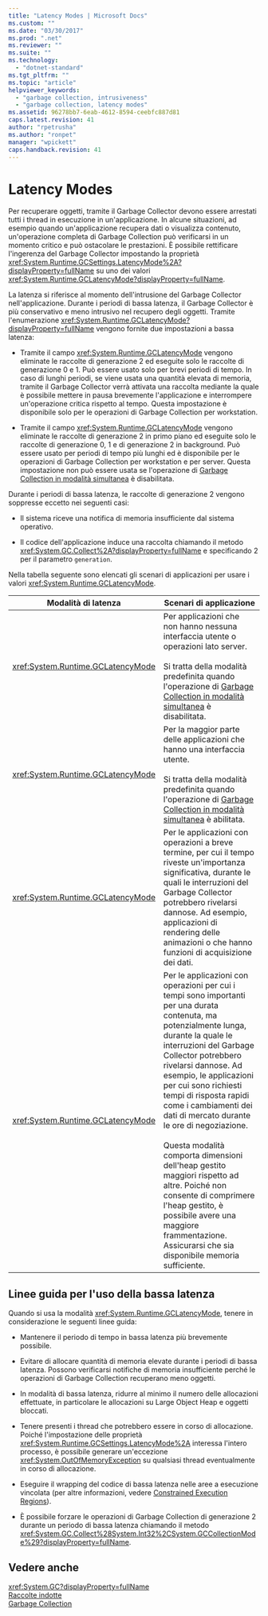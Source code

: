```yaml
---
title: "Latency Modes | Microsoft Docs"
ms.custom: ""
ms.date: "03/30/2017"
ms.prod: ".net"
ms.reviewer: ""
ms.suite: ""
ms.technology: 
  - "dotnet-standard"
ms.tgt_pltfrm: ""
ms.topic: "article"
helpviewer_keywords: 
  - "garbage collection, intrusiveness"
  - "garbage collection, latency modes"
ms.assetid: 96278bb7-6eab-4612-8594-ceebfc887d81
caps.latest.revision: 41
author: "rpetrusha"
ms.author: "ronpet"
manager: "wpickett"
caps.handback.revision: 41
---
```

# Latency Modes
Per recuperare oggetti, tramite il Garbage Collector devono essere arrestati tutti i thread in esecuzione in un'applicazione.   In alcune situazioni, ad esempio quando un'applicazione recupera dati o visualizza contenuto, un'operazione completa di Garbage Collection può verificarsi in un momento critico e può ostacolare le prestazioni.  È possibile rettificare l'ingerenza del Garbage Collector impostando la proprietà <xref:System.Runtime.GCSettings.LatencyMode%2A?displayProperty=fullName> su uno dei valori <xref:System.Runtime.GCLatencyMode?displayProperty=fullName>.  
  
 La latenza si riferisce al momento dell'intrusione del Garbage Collector nell'applicazione.  Durante i periodi di bassa latenza, il Garbage Collector è più conservativo e meno intrusivo nel recupero degli oggetti.  Tramite l'enumerazione <xref:System.Runtime.GCLatencyMode?displayProperty=fullName> vengono fornite due impostazioni a bassa latenza:  
  
-   Tramite il campo <xref:System.Runtime.GCLatencyMode> vengono eliminate le raccolte di generazione 2 ed eseguite solo le raccolte di generazione 0 e 1.  Può essere usato solo per brevi periodi di tempo.  In caso di lunghi periodi, se viene usata una quantità elevata di memoria, tramite il Garbage Collector verrà attivata una raccolta mediante la quale è possibile mettere in pausa brevemente l'applicazione e interrompere un'operazione critica rispetto al tempo.  Questa impostazione è disponibile solo per le operazioni di Garbage Collection per workstation.  
  
-   Tramite il campo <xref:System.Runtime.GCLatencyMode> vengono eliminate le raccolte di generazione 2 in primo piano ed eseguite solo le raccolte di generazione 0, 1 e di generazione 2 in background.  Può essere usato per periodi di tempo più lunghi ed è disponibile per le operazioni di Garbage Collection per workstation e per server.  Questa impostazione non può essere usata se l'operazione di [Garbage Collection in modalità simultanea](../../../docs/framework/configure-apps/file-schema/runtime/gcconcurrent-element.md) è disabilitata.  
  
 Durante i periodi di bassa latenza, le raccolte di generazione 2 vengono soppresse eccetto nei seguenti casi:  
  
-   Il sistema riceve una notifica di memoria insufficiente dal sistema operativo.  
  
-   Il codice dell'applicazione induce una raccolta chiamando il metodo <xref:System.GC.Collect%2A?displayProperty=fullName> e specificando 2 per il parametro `generation`.  
  
 Nella tabella seguente sono elencati gli scenari di applicazioni per usare i valori <xref:System.Runtime.GCLatencyMode>.  
  
|Modalità di latenza|Scenari di applicazione|  
|-------------------------|-----------------------------|  
|<xref:System.Runtime.GCLatencyMode>|Per applicazioni che non hanno nessuna interfaccia utente o operazioni lato server.<br /><br /> Si tratta della modalità predefinita quando l'operazione di [Garbage Collection in modalità simultanea](../../../docs/framework/configure-apps/file-schema/runtime/gcconcurrent-element.md) è disabilitata.|  
|<xref:System.Runtime.GCLatencyMode>|Per la maggior parte delle applicazioni che hanno una interfaccia utente.<br /><br /> Si tratta della modalità predefinita quando l'operazione di [Garbage Collection in modalità simultanea](../../../docs/framework/configure-apps/file-schema/runtime/gcconcurrent-element.md) è abilitata.|  
|<xref:System.Runtime.GCLatencyMode>|Per le applicazioni con operazioni a breve termine, per cui il tempo riveste un'importanza significativa, durante le quali le interruzioni del Garbage Collector potrebbero rivelarsi dannose.  Ad esempio, applicazioni di rendering delle animazioni o che hanno funzioni di acquisizione dei dati.|  
|<xref:System.Runtime.GCLatencyMode>|Per le applicazioni con operazioni per cui i tempi sono importanti per una durata contenuta, ma potenzialmente lunga, durante la quale le interruzioni del Garbage Collector potrebbero rivelarsi dannose.  Ad esempio, le applicazioni per cui sono richiesti tempi di risposta rapidi come i cambiamenti dei dati di mercato durante le ore di negoziazione.<br /><br /> Questa modalità comporta dimensioni dell'heap gestito maggiori rispetto ad altre.  Poiché non consente di comprimere l'heap gestito, è possibile avere una maggiore frammentazione.  Assicurarsi che sia disponibile memoria sufficiente.|  
  
## Linee guida per l'uso della bassa latenza  
 Quando si usa la modalità <xref:System.Runtime.GCLatencyMode>, tenere in considerazione le seguenti linee guida:  
  
-   Mantenere il periodo di tempo in bassa latenza più brevemente possibile.  
  
-   Evitare di allocare quantità di memoria elevate durante i periodi di bassa latenza.  Possono verificarsi notifiche di memoria insufficiente perché le operazioni di Garbage Collection recuperano meno oggetti.  
  
-   In modalità di bassa latenza, ridurre al minimo il numero delle allocazioni effettuate, in particolare le allocazioni su Large Object Heap e oggetti bloccati.  
  
-   Tenere presenti i thread che potrebbero essere in corso di allocazione.  Poiché l'impostazione delle proprietà <xref:System.Runtime.GCSettings.LatencyMode%2A> interessa l'intero processo, è possibile generare un'eccezione <xref:System.OutOfMemoryException> su qualsiasi thread eventualmente in corso di allocazione.  
  
-   Eseguire il wrapping del codice di bassa latenza nelle aree a esecuzione vincolata \(per altre informazioni, vedere [Constrained Execution Regions](../../../docs/framework/performance/constrained-execution-regions.md)\).  
  
-   È possibile forzare le operazioni di Garbage Collection di generazione 2 durante un periodo di bassa latenza chiamando il metodo <xref:System.GC.Collect%28System.Int32%2CSystem.GCCollectionMode%29?displayProperty=fullName>.  
  
## Vedere anche  
 <xref:System.GC?displayProperty=fullName>   
 [Raccolte indotte](../../../docs/standard/garbage-collection/induced.md)   
 [Garbage Collection](../../../docs/standard/garbage-collection/index.md)